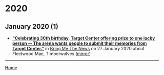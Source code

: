 # 2020

## January 2020 (1)

 - [**"Celebrating 30th birthday, Target Center offering prize to one lucky person -- The arena wants people to submit their memories from Target Center."**](https://bringmethenews.com/minnesota-lifestyle/celebrating-30th-birthday-target-center-offering-prize-to-one-lucky-person) in [Bring Me The News](https://bringmethenews.com/) on 27 January 2020 about Fleetwood Mac, Timberwolves ([mirror](https://web.archive.org/web/*/https://bringmethenews.com/minnesota-lifestyle/celebrating-30th-birthday-target-center-offering-prize-to-one-lucky-person))

----

[Home](../)
